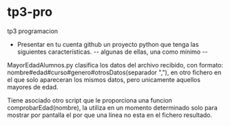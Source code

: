 # tp3-pro
tp3 programacion
- Presentar en tu cuenta github un proyecto python que tenga las
   siguientes características.
      -- algunas de ellas, una como mínimo --
      
MayorEdadAlumnos.py 
clasifica los datos del archivo recibido, con formato: nombre#edad#curso#genero#otrosDatos(separador ","), en otro fichero en el que solo apareceran los mismos datos, pero unicamente aquellos mayores de edad.

Tiene asociado otro script que le proporciona una funcion comprobarEdad(nombre), la utiliza en un momento determinado solo para mostrar por pantalla el por que una linea no esta en el fichero resultado.


